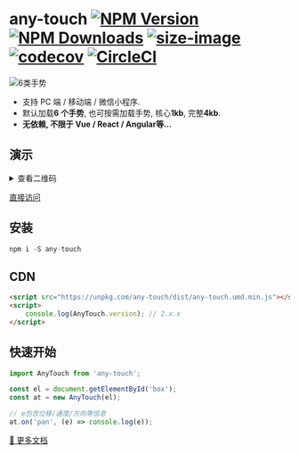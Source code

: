 # any-touch [![NPM Version][npm-image]][npm-url] [![NPM Downloads][downloads-image]][downloads-url] [![size-image]][size-url] [![codecov](https://codecov.io/gh/any86/any-touch/branch/master/graph/badge.svg)](https://codecov.io/gh/any86/any-touch) [![CircleCI](https://circleci.com/gh/any86/any-touch.svg?style=svg)](https://circleci.com/gh/any86/any-touch)

[size-image]: https://badgen.net/bundlephobia/minzip/@any-touch/core
[size-url]: https://bundlephobia.com/result?p=@any-touch/core
[npm-image]: https://badgen.net/npm/v/any-touch
[npm-url]: https://npmjs.org/package/any-touch
[downloads-image]: https://badgen.net/npm/dt/any-touch
[downloads-url]: https://npmjs.org/package/any-touch

![6类手势](https://p3-juejin.byteimg.com/tos-cn-i-k3u1fbpfcp/102a244991064824900ac45efeb9251d~tplv-k3u1fbpfcp-zoom-1.image)


-   支持 PC 端 / 移动端 / 微信小程序.
-   默认加载**6 个手势**, 也可按需加载手势, 核心**1kb**, 完整**4kb**.
-   **无依赖, 不限于 Vue / React / Angular等...**

## 演示

<details>
<summary>查看二维码</summary>
<img src="https://user-images.githubusercontent.com/8264787/104836031-a55ca780-58e5-11eb-936a-7e2d1a05ee86.png" />
</details>

[直接访问](https://any86.github.io/any-touch)


## 安装

```javascript
npm i -S any-touch
```

## CDN

```html
<script src="https://unpkg.com/any-touch/dist/any-touch.umd.min.js"></script>
<script>
    console.log(AnyTouch.version); // 2.x.x
</script>
```

## 快速开始

```javascript
import AnyTouch from 'any-touch';

const el = document.getElementById('box');
const at = new AnyTouch(el);

// e包含位移/速度/方向等信息
at.on('pan', (e) => console.log(e));
```

[🚀 更多文档](https://github.com/any86/any-touch#any-touch-----)